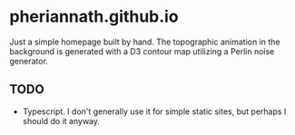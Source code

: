 # pheriannath.github.io
Just a simple homepage built by hand. The topographic animation in the background is generated with a D3 contour map utilizing a Perlin noise generator.

## TODO
- Typescript. I don't generally use it for simple static sites, but perhaps I should do it anyway.
